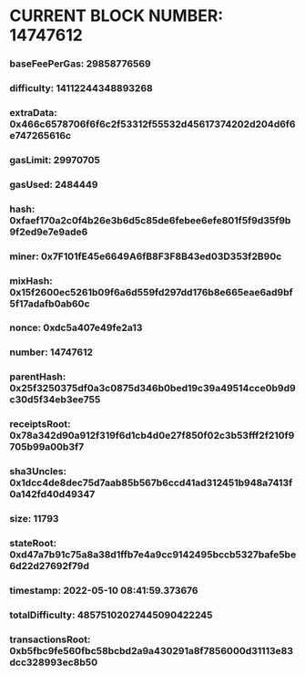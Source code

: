 # CURRENT BLOCK NUMBER: 14747612

### baseFeePerGas: 29858776569
### difficulty: 14112244348893268
### extraData: 0x466c6578706f6f6c2f53312f55532d45617374202d204d6f6e747265616c
### gasLimit: 29970705
### gasUsed: 2484449
### hash: 0xfaef170a2c0f4b26e3b6d5c85de6febee6efe801f5f9d35f9b9f2ed9e7e9ade6
### miner: 0x7F101fE45e6649A6fB8F3F8B43ed03D353f2B90c
### mixHash: 0x15f2600ec5261b09f6a6d559fd297dd176b8e665eae6ad9bf5f17adafb0ab60c
### nonce: 0xdc5a407e49fe2a13
### number: 14747612
### parentHash: 0x25f3250375df0a3c0875d346b0bed19c39a49514cce0b9d9c30d5f34eb3ee755
### receiptsRoot: 0x78a342d90a912f319f6d1cb4d0e27f850f02c3b53fff2f210f9705b99a00b3f7
### sha3Uncles: 0x1dcc4de8dec75d7aab85b567b6ccd41ad312451b948a7413f0a142fd40d49347
### size: 11793
### stateRoot: 0xd47a7b91c75a8a38d1ffb7e4a9cc9142495bccb5327bafe5be6d22d27692f79d
### timestamp: 2022-05-10 08:41:59.373676
### totalDifficulty: 48575102027445090422245
### transactionsRoot: 0xb5fbc9fe560fbc58bcbd2a9a430291a8f7856000d31113e83dcc328993ec8b50
